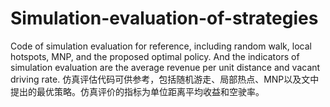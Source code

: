 # Simulation-evaluation-of-strategies
Code of simulation evaluation for reference, including random walk, local hotspots, MNP, and the proposed optimal policy. And the  indicators of simulation evaluation are the average revenue per unit distance  and vacant driving rate.
仿真评估代码可供参考，包括随机游走、局部热点、MNP以及文中提出的最优策略。仿真评价的指标为单位距离平均收益和空驶率。
